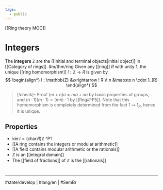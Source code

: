```yaml
---
tags:
  - public
---
```

[[Ring theory MOC]]
# Integers

The **integers** $\mathbb{Z}$ are the [[Initial and terminal objects|initial object]] in [[Category of rings]]. #m/thm/ring
Given any [[ring]] $R$ with unity $1$, the unique [[ring homomorphism]] $I : \mathbb{Z} \to R$ is given by
$$
\begin{align*}
I : \mathbb{Z} &\xrightarrow ! R \\
n &\mapsto n \cdot 1_{R}
\end{align*}
$$

> [!check]- Proof
> $(m+n)a = ma + na$ by basic properties of groups,
> and $(n \cdot 1)(m \cdot 1) = (mn) \cdot 1$ by [[Rng#^P5]].
> Note that this homomorphism is completely determined from the fact $1 \mapsto 1_{R}$, hence it is unique. <span class="QED"/>

## Properties 

- $\ker I =(\mathrm{char} \,R) \mathbb{Z}$ ^P1
- [[A ring contains the integers or modular arithmetic]]
- [[A field contains modular arithmetic or the rationals]]
- $\mathbb{Z}$ is an [[integral domain]]
- The [[field of fractions]] of $\mathbb{Z}$ is the [[rationals]]

#
---
#state/develop | #lang/en | #SemBr
